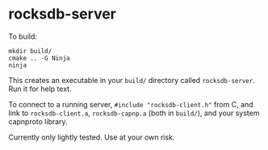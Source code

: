 rocksdb-server
==============

To build:

```
mkdir build/
cmake .. -G Ninja
ninja
```

This creates an executable in your `build/` directory called `rocksdb-server`.
Run it for help text.

To connect to a running server, `#include "rocksdb-client.h"` from C, and link
to `rocksdb-client.a`, `rocksdb-capnp.a` (both in `build/`), and your system
capnproto library.

Currently only lightly tested. Use at your own risk.
